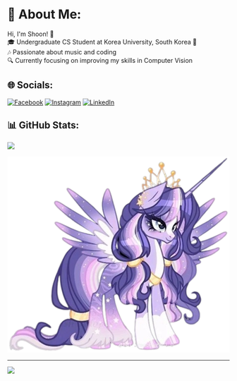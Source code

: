 # 💫 About Me:
Hi, I'm Shoon! 🦋<br>🎓 Undergraduate CS Student at Korea University, South Korea 🐯<br>🎶 Passionate about music and coding<br>🔍 Currently focusing on improving my skills in Computer Vision


## 🌐 Socials:
[![Facebook](https://img.shields.io/badge/Facebook-%231877F2.svg?logo=Facebook&logoColor=white)](https://www.facebook.com/shoon.may.1804?mibextid=LQQJ4d
) [![Instagram](https://img.shields.io/badge/Instagram-%23E4405F.svg?logo=Instagram&logoColor=white)](https://instagram.com/ly.shoon) [![LinkedIn](https://img.shields.io/badge/LinkedIn-%230077B5.svg?logo=linkedin&logoColor=white)](www.linkedin.com/in/shoon-lei-may-5150a4286) 


## 📊 GitHub Stats:

![](https://github-readme-stats.vercel.app/api/top-langs/?username=lyshoon&theme=rose&hide_border=false&include_all_commits=false&count_private=false&layout=compact)

![shoon](https://github.com/lyshoon/lyshoon/blob/main/img/ss.png)

---
[![](https://visitcount.itsvg.in/api?id=lyshoon&label=Follow%20your%20dream&color=10&icon=9&pretty=false)](https://visitcount.itsvg.in)
<!-- Proudly created with GPRM ( https://gprm.itsvg.in ) -->
